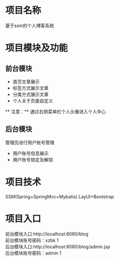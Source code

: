 # 项目名称
基于ssm的个人博客系统
# 项目模块及功能
## 前台模块
* 首页文章展示
* 标签方式展示文章
* 分类方式展示文章
* 个人关于页面自定义  

** 注意：** 通过右侧菜单栏个人头像进入个人中心
## 后台模块
管理员进行用户账号管理
* 用户账号信息展示
* 用户账号锁定及解锁
# 项目技术
SSM(Spring+SpringMvc+Mybatis)
LayUI+Bootstrap
# 项目入口
前台模块入口:http://localhost:8080/blog  
前台模块账号密码：xzbk    1  
后台模块入口:http://localhost:8080/blog/admin.jsp  
后台模块账号密码：admin   1
